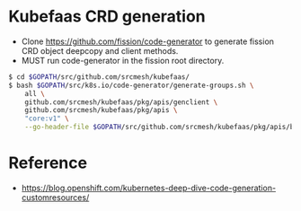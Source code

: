 # Kubefaas CRD generation

* Clone https://github.com/fission/code-generator to generate fission CRD object deepcopy and client methods.
* MUST run code-generator in the fission root directory.

``` bash
$ cd $GOPATH/src/github.com/srcmesh/kubefaas/
$ bash $GOPATH/src/k8s.io/code-generator/generate-groups.sh \
    all \
    github.com/srcmesh/kubefaas/pkg/apis/genclient \
    github.com/srcmesh/kubefaas/pkg/apis \
    "core:v1" \
    --go-header-file $GOPATH/src/github.com/srcmesh/kubefaas/pkg/apis/boilerplate.txt
```

# Reference

* https://blog.openshift.com/kubernetes-deep-dive-code-generation-customresources/
